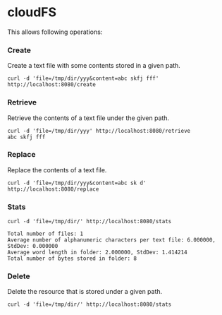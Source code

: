 # cloudFS
This allows following operations:

### Create
Create a text file with some contents stored in a given path.
```console
curl -d 'file=/tmp/dir/yyy&content=abc skfj fff' http://localhost:8080/create  
```

### Retrieve
Retrieve the contents of a text file under the given path.
```console
curl -d 'file=/tmp/dir/yyy' http://localhost:8080/retrieve
abc skfj fff     
```

### Replace
Replace the contents of a text file.
```console
curl -d 'file=/tmp/dir/yyy&content=abc sk d' http://localhost:8080/replace
```
### Stats
```console
curl -d 'file=/tmp/dir/' http://localhost:8080/stats

Total number of files: 1
Average number of alphanumeric characters per text file: 6.000000, StdDev: 0.000000
Average word length in folder: 2.000000, StdDev: 1.414214
Total number of bytes stored in folder: 8
```

### Delete
Delete the resource that is stored under a given path.
```console
curl -d 'file=/tmp/dir/' http://localhost:8080/stats
```